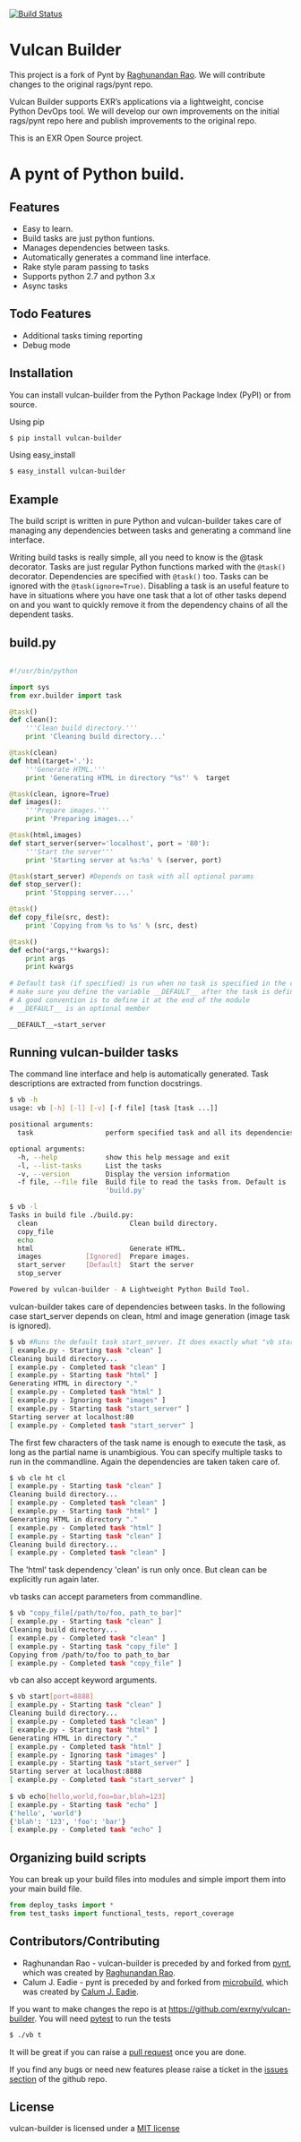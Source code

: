 [![Build Status](https://travis-ci.org/exrny/vulcan-builder.png?branch=master)](https://travis-ci.org/exrny/vulcan-builder)

Vulcan Builder
===========

This project is a fork of Pynt by [Raghunandan Rao](https://github.com/rags/pynt). We will contribute changes to the original rags/pynt repo.

Vulcan Builder supports EXR’s applications via a lightweight, concise Python DevOps tool. We will develop our own improvements on the initial rags/pynt repo here and publish improvements to the original repo.

This is an EXR Open Source project.

A pynt of Python build. 
=======================

## Features

* Easy to learn.
* Build tasks are just python funtions.
* Manages dependencies between tasks.
* Automatically generates a command line interface.
* Rake style param passing to tasks
* Supports python 2.7 and python 3.x
* Async tasks

## Todo Features

* Additional tasks timing reporting 
* Debug mode

## Installation


You can install vulcan-builder from the Python Package Index (PyPI) or from source.

Using pip

```bash
$ pip install vulcan-builder
```

Using easy_install

```bash
$ easy_install vulcan-builder
```

## Example


The build script is written in pure Python and vulcan-builder takes care of managing
any dependencies between tasks and generating a command line interface.

Writing build tasks is really simple, all you need to know is the @task decorator. Tasks are just regular Python 
functions marked with the ``@task()`` decorator. Dependencies are specified with ``@task()`` too. Tasks can be 
ignored with the ``@task(ignore=True)``. Disabling a task is an useful feature to have in situations where you have one
task that a lot of other tasks depend on and you want to quickly remove it from the dependency chains of all the 
dependent tasks. 

**build.py**
------------

```python

#!/usr/bin/python

import sys
from exr.builder import task

@task()
def clean():
    '''Clean build directory.'''
    print 'Cleaning build directory...'

@task(clean)
def html(target='.'):
    '''Generate HTML.'''
    print 'Generating HTML in directory "%s"' %  target

@task(clean, ignore=True)
def images():
    '''Prepare images.'''
    print 'Preparing images...'

@task(html,images)
def start_server(server='localhost', port = '80'):
    '''Start the server'''
    print 'Starting server at %s:%s' % (server, port)

@task(start_server) #Depends on task with all optional params
def stop_server():
    print 'Stopping server....'

@task()
def copy_file(src, dest):
    print 'Copying from %s to %s' % (src, dest)

@task()
def echo(*args,**kwargs):
    print args
    print kwargs
    
# Default task (if specified) is run when no task is specified in the command line
# make sure you define the variable __DEFAULT__ after the task is defined
# A good convention is to define it at the end of the module
# __DEFAULT__ is an optional member

__DEFAULT__=start_server
```

**Running vulcan-builder tasks**
-----------------------

The command line interface and help is automatically generated. Task descriptions
are extracted from function docstrings.

```bash
$ vb -h
usage: vb [-h] [-l] [-v] [-f file] [task [task ...]]

positional arguments:
  task                  perform specified task and all its dependencies

optional arguments:
  -h, --help            show this help message and exit
  -l, --list-tasks      List the tasks
  -v, --version         Display the version information
  -f file, --file file  Build file to read the tasks from. Default is
                        'build.py'
```

```bash
$ vb -l
Tasks in build file ./build.py:
  clean                       Clean build directory.
  copy_file                   
  echo                        
  html                        Generate HTML.
  images           [Ignored]  Prepare images.
  start_server     [Default]  Start the server
  stop_server                 

Powered by vulcan-builder - A Lightweight Python Build Tool.
```
          
vulcan-builder takes care of dependencies between tasks. In the following case start_server depends on clean, html and image generation (image task is ignored).

```bash
$ vb #Runs the default task start_server. It does exactly what "vb start_server" would do.
[ example.py - Starting task "clean" ]
Cleaning build directory...
[ example.py - Completed task "clean" ]
[ example.py - Starting task "html" ]
Generating HTML in directory "."
[ example.py - Completed task "html" ]
[ example.py - Ignoring task "images" ]
[ example.py - Starting task "start_server" ]
Starting server at localhost:80
[ example.py - Completed task "start_server" ]
```

The first few characters of the task name is enough to execute the task, as long as the partial name is unambigious. You can specify multiple tasks to run in the commandline. Again the dependencies are taken taken care of.

```bash
$ vb cle ht cl
[ example.py - Starting task "clean" ]
Cleaning build directory...
[ example.py - Completed task "clean" ]
[ example.py - Starting task "html" ]
Generating HTML in directory "."
[ example.py - Completed task "html" ]
[ example.py - Starting task "clean" ]
Cleaning build directory...
[ example.py - Completed task "clean" ]
```

The 'html' task dependency 'clean' is run only once. But clean can be explicitly run again later.

vb tasks can accept parameters from commandline.

```bash
$ vb "copy_file[/path/to/foo, path_to_bar]"
[ example.py - Starting task "clean" ]
Cleaning build directory...
[ example.py - Completed task "clean" ]
[ example.py - Starting task "copy_file" ]
Copying from /path/to/foo to path_to_bar
[ example.py - Completed task "copy_file" ]
```

vb can also accept keyword arguments.

```bash
$ vb start[port=8888]
[ example.py - Starting task "clean" ]
Cleaning build directory...
[ example.py - Completed task "clean" ]
[ example.py - Starting task "html" ]
Generating HTML in directory "."
[ example.py - Completed task "html" ]
[ example.py - Ignoring task "images" ]
[ example.py - Starting task "start_server" ]
Starting server at localhost:8888
[ example.py - Completed task "start_server" ]
    
$ vb echo[hello,world,foo=bar,blah=123]
[ example.py - Starting task "echo" ]
('hello', 'world')
{'blah': '123', 'foo': 'bar'}
[ example.py - Completed task "echo" ]
```

**Organizing build scripts**
-----------------------------

You can break up your build files into modules and simple import them into your main build file.

```python
from deploy_tasks import *
from test_tasks import functional_tests, report_coverage
```

## Contributors/Contributing


* Raghunandan Rao - vulcan-builder is preceded by and forked from [pynt](https://github.com/rags/pynt), which was created by [Raghunandan Rao](https://github.com/rags/pynt).
* Calum J. Eadie - pynt is preceded by and forked from [microbuild](https://github.com/CalumJEadie/microbuild), which was created by [Calum J. Eadie](https://github.com/CalumJEadie).


If you want to make changes the repo is at https://github.com/exrny/vulcan-builder. You will need [pytest](http://www.pytest.org) to run the tests

```bash
$ ./vb t
```

It will be great if you can raise a [pull request](https://help.github.com/articles/using-pull-requests) once you are done.

If you find any bugs or need new features please raise a ticket in the [issues section](https://github.com/exrny/vulcan-builder/issues) of the github repo.
    
## License

vulcan-builder is licensed under a [MIT license](http://opensource.org/licenses/MIT)
